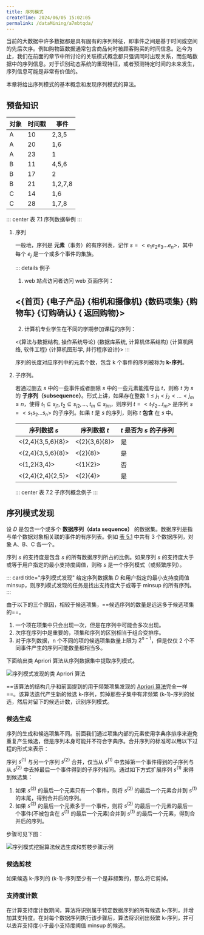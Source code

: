 ```yaml
---
title: 序列模式
createTime: 2024/06/05 15:02:05
permalink: /dataMining/a7mbtqda/
---
```

当前的大数据中许多数据都是具有固有的序列特征，即事件之间是基于时间或空间的先后次序。例如购物篮数据通常包含商品何时被顾客购买的时间信息。迄今为止，我们在前面的章节中所讨论的关联模式概念都只强调同时出现关系，而忽略数据中的序列信息。对于识别动态系统的重现特征，或者预测特定时间的未来发生，序列信息可能是非常有价值的。

本章将给出序列模式的基本概念和发现序列模式的算法。
<!-- more -->

## 预备知识

| 对象 | 时间戳 | 事件    |
| ---- | ------ | ------- |
| A    | 10     | 2,3,5   |
| A    | 20     | 1,6     |
| A    | 23     | 1       |
| B    | 11     | 4,5,6   |
| B    | 17     | 2       |
| B    | 21     | 1,2,7,8 |
| C    | 14     | 1,6     |
| C    | 28     | 1,7,8   |

::: center
表 7.1 序列数据举例
:::

1. 序列

    一般地，序列是 **元素**（事务）的有序列表，记作 $s = <e_1e_2e_3\dots e_n>$，其中每个 $e_j$ 是一个或多个事件的集族。

    ::: details 例子
    1. web 站点访问者访问 web 页面序列：

      <{首页} {电子产品} {相机和摄像机} {数码项集} {购物车} {订购确认} { 返回购物}>
    ---
    2. 计算机专业学生在不同的学期参加课程的序列：

      <{算法与数据结构, 操作系统导论} {数据库系统, 计算机体系结构} {计算机网络, 软件工程} {计算机图形学, 并行程序设计}>
    :::

    序列的长度对应序列中的元素个数，包含 k 个事件的序列被称为 **k-序列**。

2. 子序列。

    若通过删去 $s$ 中的一些事件或者删除 $s$ 中的一些元素能推导出 $t$，则称 $t$ 为 $s$ 的 **子序列（subsequence）**。形式上讲，如果存在整数 $1 \le j_1<j_2<\dots <j_m \le n$，使得 $t_1 \subseteq s_{j1}, t_2 \subseteq s_{j2}, \dots , t_m \subseteq s_{jm}$，则序列 $t=<t_1t_2\dots t_m>$ 是序列 $s=<s_1s_2\dots s_n>$ 的子序列。如果 $t$ 是 $s$ 的序列，则称 $t$ **包含** 在 $s$ 中。

    | 序列数据 $s$      | 序列数据 $t$  | $t$ 是否为 $s$ 的子序列 |
    | ----------------- | ------------- | ----------------------- |
    | <{2,4}{3,5,6}{8}> | <{2}{3,6}{8}> | 是                      |
    | <{2,4}{3,5,6}{8}> | <{2}{8}>      | 是                      |
    | <{1,2}{3,4}>      | <{1}{2}>      | 否                      |
    | <{2,4}{2,4}{2,5}> | <{2}{4}>      | 是                      |
    ::: center
    表 7.2 子序列概念例子
    :::

## 序列模式发现
设 $D$ 是包含一个或多个 **数据序列（data sequence）** 的数据集。数据序列是指与单个数据对象相关联的事件的有序列表。例如 [表 5.1](/dataMining/z281l5nw/#兴趣度的客观度量) 中共有 3 个数据序列，对象 A、B、C 各一个。

序列 $s$ 的支持度是包含 $s$ 的所有数据序列所占的比例。如果序列 $s$ 的支持度大于或等于用户指定的最小支持度阈值，则称 $s$ 是一个序列模式（或频繁序列）。

::: card  title="序列模式发现"
给定序列数据集 $D$ 和用户指定的最小支持度阈值 minsup，则序列模式发现的任务是找出支持度大于或等于 minsup 的所有序列。
:::

由于以下的三个原因，相较于候选项集，==候选序列的数量是远远多于候选项集的==。
1. 一个项在项集中只会出现一次，但是在序列中可能会多次出现。
2. 次序在序列中是重要的，项集和序列的区别相当于组合变排序。
3. 对于序列数据，n 个不同的项的候选项集数量上限为 $2^{n-1}$，但是仅仅 2 个不同事件产生的序列可能数量都相当多。

下面给出类 Apriori 算法从序列数据集中提取序列模式。

![序列模式发现的类 Apriori 算法](/illustration/apriori-algorithm-for-sequential-pattern-discovery.png)

==该算法的结构几乎和前面提到的用于频繁项集发现的 [Apriori 算法](/dataMining/ngr8k26m/#apriori-pseudocode)完全一样==。该算法迭代产生新的候选 k-序列，剪掉那些子集中有非频繁 (k-1)-序列的候选，然后对留下的候选计数，识别序列模式。

### 候选生成
序列的生成和候选项集不同。前面我们通过项集内部的元素使用字典序排序来避免重复产生候选，但是序列本身可能并不符合字典序。合并序列的标准可以用以下过程的形式来表示：

序列 $s^{(1)}$ 与另一个序列 $s^{(2)}$ 合并，仅当从 $s^{(1)}$ 中去掉第一个事件得到的子序列与从 $s^{(2)}$ 中去掉最后一个事件得到的子序列相同。通过如下方式扩展序列 $s^{(1)}$ 来得到候选集：
1. 如果 $s^{(2)}$ 的最后一个元素只有一个事件，则将 $s^{(2)}$ 的最后一个元素合并到 $s^{(1)}$ 的末尾，得到合并后的序列。
2. 如果 $s^{(2)}$ 的最后一个元素多于一个事件，则将 $s^{(2)}$ 的最后一个元素的最后一个事件(不被包含在 $s^{(1)}$ 的最后一个元素)合并到 $s^{(1)}$ 的最后一个元素，得到合并后的序列。

步骤可见下图：

![序列模式挖掘算法候选生成和剪枝步骤示例](/illustration/examples-sequential-pattern-mining-algorithm.png)

### 候选剪枝
如果候选 k-序列的 (k-1)-序列至少有一个是非频繁的，那么将它剪掉。

### 支持度计数
在计算支持度计数期间，算法将识别属于特定数据序列的所有候选 k-序列，并增加其支持度。在对每个数据序列执行该步骤后，算法将识别出频繁 k-序列，并可以丢弃支持度小于最小支持度阈值 minsup 的候选。
